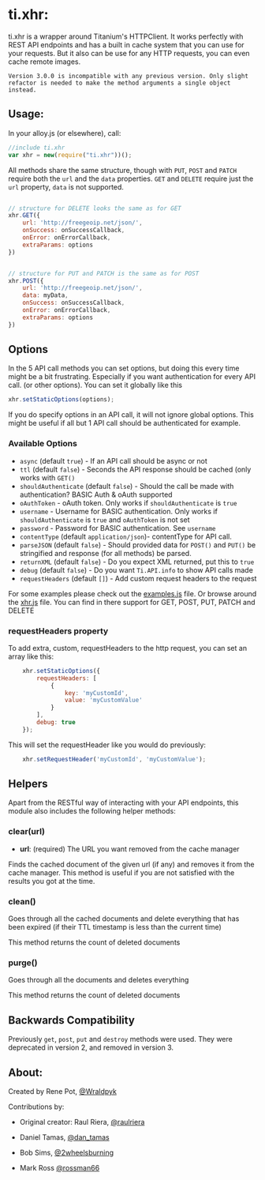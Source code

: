 # ti.xhr:
ti.xhr is a wrapper around Titanium's HTTPClient. It works perfectly with REST API endpoints and has a built in cache system that you can use for your requests. But it also can be use for any HTTP requests, you can even cache remote images.

```
Version 3.0.0 is incompatible with any previous version. Only slight refactor is needed to make the method arguments a single object instead.
```

## Usage:
In your alloy.js (or elsewhere), call:

```javascript
//include ti.xhr
var xhr = new(require("ti.xhr"))();
```

All methods share the same structure, though with `PUT`, `POST` and `PATCH` require both the `url` and the `data` properties. `GET` and `DELETE` require just the `url` property, `data` is not supported.
```javascript

// structure for DELETE looks the same as for GET
xhr.GET({
    url: 'http://freegeoip.net/json/',
    onSuccess: onSuccessCallback,
    onError: onErrorCallback,
    extraParams: options
})


// structure for PUT and PATCH is the same as for POST
xhr.POST({
    url: 'http://freegeoip.net/json/',
    data: myData,
    onSuccess: onSuccessCallback,
    onError: onErrorCallback,
    extraParams: options
})
```

## Options

In the 5 API call methods you can set options, but doing this every time might be a bit frustrating. Especially if you want authentication for every API call. (or other options). You can set it globally like this

```javascript
xhr.setStaticOptions(options);
```

If you do specify options in an API call, it will not ignore global options. This might be useful if all but 1 API call should be authenticated for example.

### Available Options

* `async` (default `true`) - If an API call should be async or not
* `ttl` (default `false`) - Seconds the API response should be cached (only works with `GET()`
* `shouldAuthenticate` (default `false`) - Should the call be made with authentication? BASIC Auth & oAuth supported
* `oAuthToken` - oAuth token. Only works if `shouldAuthenticate` is `true`
* `username` - Username for BASIC authentication. Only works if `shouldAuthenticate` is `true` and `oAuthToken` is not set
* `password` - Password for BASIC authentication. See `username`
* `contentType` (default `application/json`)- contentType for API call.
* `parseJSON` (default `false`) - Should provided data for `POST()` and `PUT()` be stringified and response (for all methods) be parsed.
* `returnXML` (default `false`) - Do you expect XML returned, put this to `true`
* `debug` (default `false`) - Do you want `Ti.API.info` to show API calls made
* `requestHeaders` (default `[]`) - Add custom request headers to the request

For some examples please check out the [examples.js](https://github.com/topener/XHR/blob/master/examples.js) file. Or browse around the [xhr.js](https://github.com/topener/XHR/blob/master/xhr.js) file. You can find in there support for GET, POST, PUT, PATCH and DELETE

### requestHeaders property
To add extra, custom, requestHeaders to the http request, you can set an array like this:

```javascript
    xhr.setStaticOptions({
        requestHeaders: [
            {
                key: 'myCustomId',
                value: 'myCustomValue'
            }
        ],
        debug: true
    });
```

This will set the requestHeader like you would do previously:
```js
    xhr.setRequestHeader('myCustomId', 'myCustomValue');
```

## Helpers
Apart from the RESTful way of interacting with your API endpoints, this module also includes the following helper methods:

### clear(url)

* **url**: (required) The URL you want removed from the cache manager

Finds the cached document of the given url (if any) and removes it from the cache manager. This method is useful if you are not satisfied with the results you got at the time.

### clean()
Goes through all the cached documents and delete everything that has been expired (if their TTL timestamp is less than the current time)

This method returns the count of deleted documents

### purge()
Goes through all the documents and deletes everything

This method returns the count of deleted documents

## Backwards Compatibility
Previously `get`, `post`, `put` and `destroy` methods were used. They were deprecated in version 2, and removed in version 3.

## About:
Created by Rene Pot, [@Wraldpyk](https://twitter.com/wraldpyk)

Contributions by:

* Original creator: Raul Riera, [@raulriera](http://twitter.com/raulriera)

* Daniel Tamas, [@dan_tamas](https://twitter.com/dan_tamas)
* Bob Sims, [@2wheelsburning](https://twitter.com/2wheelsburning)
* Mark Ross [@rossman66](https://github.com/rossman66)

